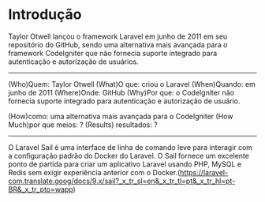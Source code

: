 # Introdução

Taylor Otwell lançou o framework Laravel em junho de 2011 em seu repositório do GitHub, sendo uma alternativa mais avançada para o framework CodeIgniter que não fornecia suporte integrado para autenticação e autorização de usuários.

---------------------------------------------------------------------------------------------------------

(Who)Quem: Taylor Otwell
(What)O que: criou o Laravel
(When)Quando: em junho de 2011
(Where)Onde: GitHub
(Why)Por que: o CodeIgniter não fornecia suporte integrado para autenticação e autorização de usuário.

(How)como: uma alternativa mais avançada para o CodeIgniter
(How Much)por que meios: ?
(Results) resultados: ?

---------------------------------------------------------------------------------------------------------
O Laravel Sail é uma interface de linha de comando leve para interagir com a configuração padrão do Docker do Laravel. O Sail fornece um excelente ponto de partida para criar um aplicativo Laravel usando PHP, MySQL e Redis sem exigir experiência anterior com o Docker.(https://laravel-com.translate.goog/docs/9.x/sail?_x_tr_sl=en&_x_tr_tl=pt&_x_tr_hl=pt-BR&_x_tr_pto=wapp)

